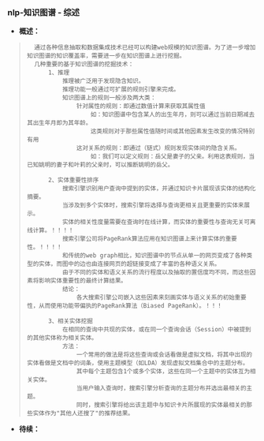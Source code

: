 ### nlp-知识图谱 - 综述
- **概述：**
>       通过各种信息抽取和数据集成技术已经可以构建web规模的知识图谱。为了进一步增加知识图谱的知识覆盖率，需要进一步在知识图谱上进行挖掘。
>       几种重要的基于知识图谱的挖掘技术：
>           1、推理
>               推理被广泛用于发现隐含知识。
>               推理功能一般通过可扩展的规则引擎来完成。
>               知识图谱上的规则一般涉及两大类：
>                   针对属性的规则：即通过数值计算来获取其属性值
>                       如：知识图谱中包含某人的出生年月，则可以通过当前日期减去其出生年月即为其年龄。
>                       这类规则对于那些属性值随时间或其他因素发生改变的情况特别有用
>                   这对关系的规则：即通过（链式）规则发现实体间的隐含关系。
>                       如：我们可以定义规则：岳父是妻子的父亲。利用这表规则，当已知姚明的妻子和叶莉的父亲时，可以推断姚明的岳父。
>
>           2、实体重要性排序
>               搜索引擎识别用户查询中提到的实体，并通过知识卡片展现该实体的结构化摘要。
>               当涉及到多个实体时，搜索引擎将选择与查询更相关且更重要的实体来展示。
>               实体的相关性度量需要在查询时在线计算，而实体的重要性与查询无关可离线计算。！！！！
>               搜索引擎公司将PageRank算法应用在知识图谱上来计算实体的重要性。！！！！
>               和传统的web graph相比，知识图谱中的节点从单一的网页变成了各种类型的实体，而图中的边也由连接网页的超链接变成了丰富的各种语义关系。
>               由于不同的实体和语义关系的流行程度以及抽取的置信度均不同，而这些因素将影响实体重要性的最终计算结果。
>               结论：
>                   各大搜索引擎公司嵌入这些因素来刻画实体与语义关系的初始重要性，从而使用功能带偏执的PageRank算法（Biased PageRank）。！！！
>
>           3、相关实体挖掘
>               在相同的查询中共现的实体，或在同一个查询会话（Session）中被提到的其他实体称为相关实体。
>               方法：
>                   一个常用的做法是将这些查询或会话看做是虚拟文档，将其中出现的实体看做是文档中的词条，使用主题模型（如LDA）发现虚拟文档集合中的主题分布。
>                   其中每个主题包含1个或多个实体，这些在同一个主题中的实体互为相关实体。
>                   当用户输入查询时，搜索引擎分析查询的主题分布并选出最相关的主题。
>                   同时，搜索引擎将给出该主题中与知识卡片所展现的实体最相关的那些实体作为"其他人还搜了"的推荐结果。
>
>
>
>
>
>
>
>
>
>
>
>
>
>

- **待续：**
>
>
>
>
>
>
>
>
>
>
>
>
>
>
>
>
>
>
